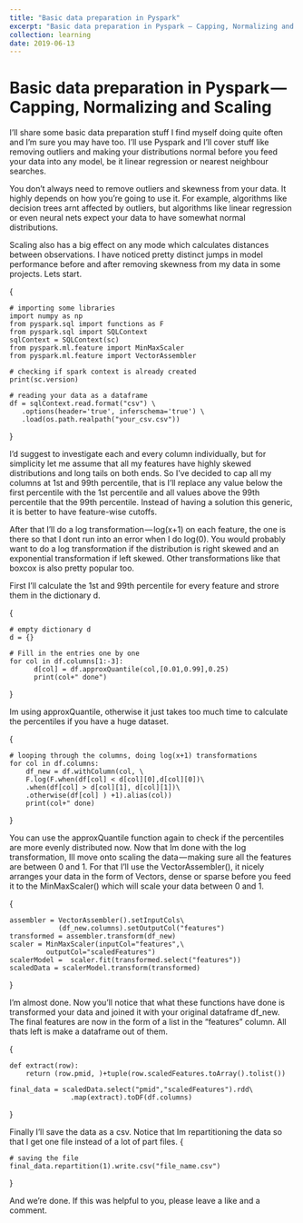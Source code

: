 ```yaml
---
title: "Basic data preparation in Pyspark"
excerpt: "Basic data preparation in Pyspark — Capping, Normalizing and Scaling"
collection: learning
date: 2019-06-13
---
```


Basic data preparation in Pyspark — Capping, Normalizing and Scaling
======
I’ll share some basic data preparation stuff I find myself doing quite often and I’m sure you may have too.
I’ll use Pyspark and I’ll cover stuff like removing outliers and making your distributions normal before you feed
 your data into any model, be it linear regression or nearest neighbour searches.

You don’t always need to remove outliers and skewness from your data.
It highly depends on how you’re going to use it. For example, algorithms like decision trees arnt affected by outliers,
 but algorithms like linear regression or even neural nets expect your data to have somewhat normal distributions.

Scaling also has a big effect on any mode which calculates distances between observations.
I have noticed pretty distinct jumps in model performance before and after removing skewness from my data in some projects.
Lets start.

{

    # importing some libraries
    import numpy as np
    from pyspark.sql import functions as F
    from pyspark.sql import SQLContext
    sqlContext = SQLContext(sc)
    from pyspark.ml.feature import MinMaxScaler
    from pyspark.ml.feature import VectorAssembler

    # checking if spark context is already created
    print(sc.version)

    # reading your data as a dataframe
    df = sqlContext.read.format("csv") \
       .options(header='true', inferschema='true') \
       .load(os.path.realpath("your_csv.csv"))

}

I’d suggest to investigate each and every column individually, but for simplicity let me assume that all my features
 have highly skewed distributions and long tails on both ends.
So I’ve decided to cap all my columns at 1st and 99th percentile, that is I’ll replace any value below the first
 percentile with the 1st percentile and all values above the 99th percentile that the 99th percentile.
Instead of having a solution this generic, it is better to have feature-wise cutoffs.

After that I’ll do a log transformation — log(x+1) on each feature, the one is there so that I dont run into an error
 when I do log(0).
You would probably want to do a log transformation if the distribution is right skewed and an exponential transformation
 if left skewed.
Other transformations like that boxcox is also pretty popular too.

First I’ll calculate the 1st and 99th percentile for every feature and strore them in the dictionary d.

{

    # empty dictionary d
    d = {}

    # Fill in the entries one by one
    for col in df.columns[1:-3]:
          d[col] = df.approxQuantile(col,[0.01,0.99],0.25)
          print(col+" done")

}

Im using approxQuantile, otherwise it just takes too much time to calculate the percentiles if you have a huge dataset.

{

    # looping through the columns, doing log(x+1) transformations
    for col in df.columns:
        df_new = df.withColumn(col, \
        F.log(F.when(df[col] < d[col][0],d[col][0])\
        .when(df[col] > d[col][1], d[col][1])\
        .otherwise(df[col] ) +1).alias(col))
        print(col+" done)

}

You can use the approxQuantile function again to check if the percentiles are more evenly distributed now.
Now that Im done with the log transformation, Ill move onto scaling the data — making sure all the features are between 0 and 1.
For that I’ll use the VectorAssembler(), it nicely arranges your data in the form of Vectors, dense or sparse before
 you feed it to the MinMaxScaler() which will scale your data between 0 and 1.

{

    assembler = VectorAssembler().setInputCols\
                (df_new.columns).setOutputCol("features")
    transformed = assembler.transform(df_new)
    scaler = MinMaxScaler(inputCol="features",\
             outputCol="scaledFeatures")
    scalerModel =  scaler.fit(transformed.select("features"))
    scaledData = scalerModel.transform(transformed)

}


I’m almost done. Now you’ll notice that what these functions have done is transformed your data and
 joined it with your original dataframe df_new.
The final features are now in the form of a list in the “features” column.
All thats left is make a dataframe out of them.

{

    def extract(row):
        return (row.pmid, )+tuple(row.scaledFeatures.toArray().tolist())

    final_data = scaledData.select("pmid","scaledFeatures").rdd\
                   .map(extract).toDF(df.columns)

}

Finally I’ll save the data as a csv. Notice that Im repartitioning the data so that I get one file instead of a lot of part files.
{

    # saving the file
    final_data.repartition(1).write.csv("file_name.csv")

}

And we’re done. If this was helpful to you, please leave a like and a comment.